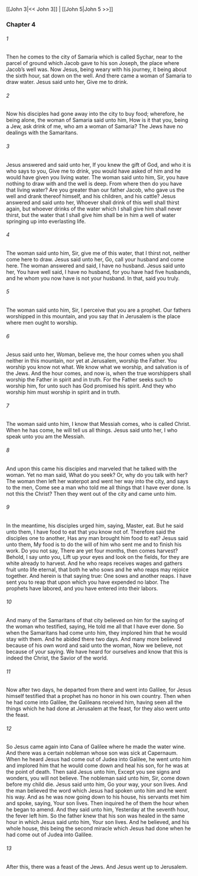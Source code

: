 [[John 3|<< John 3]]  |  [[John 5|John 5 >>]]

### Chapter 4
###### 1
Then he comes to the city of Samaria which is called Sychar, near to the parcel of ground which Jacob gave to his son Joseph, the place where Jacob’s well was. Now Jesus, being weary with his journey, it being about the sixth hour, sat down on the well. And there came a woman of Samaria to draw water. Jesus said unto her, Give me to drink.

###### 2
Now his disciples had gone away into the city to buy food; wherefore, he being alone, the woman of Samaria said unto him, How is it that you, being a Jew, ask drink of me, who am a woman of Samaria? The Jews have no dealings with the Samaritans.

###### 3
Jesus answered and said unto her, If you knew the gift of God, and who it is who says to you, Give me to drink, you would have asked of him and he would have given you living water. The woman said unto him, Sir, you have nothing to draw with and the well is deep. From where then do you have that living water? Are you greater than our father Jacob, who gave us the well and drank thereof himself, and his children, and his cattle? Jesus answered and said unto her, Whoever shall drink of this well shall thirst again, but whoever drinks of the water which I shall give him shall never thirst, but the water that I shall give him shall be in him a well of water springing up into everlasting life.

###### 4
The woman said unto him, Sir, give me of this water, that I thirst not, neither come here to draw. Jesus said unto her, Go, call your husband and come here. The woman answered and said, I have no husband. Jesus said unto her, You have well said, I have no husband, for you have had five husbands, and he whom you now have is not your husband. In that, said you truly.

###### 5
The woman said unto him, Sir, I perceive that you are a prophet. Our fathers worshipped in this mountain, and you say that in Jerusalem is the place where men ought to worship.

###### 6
Jesus said unto her, Woman, believe me, the hour comes when you shall neither in this mountain, nor yet at Jerusalem, worship the Father. You worship you know not what. We know what we worship, and salvation is of the Jews. And the hour comes, and now is, when the true worshippers shall worship the Father in spirit and in truth. For the Father seeks such to worship him, for unto such has God promised his spirit. And they who worship him must worship in spirit and in truth.

###### 7
The woman said unto him, I know that Messiah comes, who is called Christ. When he has come, he will tell us all things. Jesus said unto her, I who speak unto you am the Messiah.

###### 8
And upon this came his disciples and marveled that he talked with the woman. Yet no man said, What do you seek? Or, why do you talk with her? The woman then left her waterpot and went her way into the city, and says to the men, Come see a man who told me all things that I have ever done. Is not this the Christ? Then they went out of the city and came unto him.

###### 9
In the meantime, his disciples urged him, saying, Master, eat. But he said unto them, I have food to eat that you know not of. Therefore said the disciples one to another, Has any man brought him food to eat? Jesus said unto them, My food is to do the will of him who sent me and to finish his work. Do you not say, There are yet four months, then comes harvest? Behold, I say unto you, Lift up your eyes and look on the fields, for they are white already to harvest. And he who reaps receives wages and gathers fruit unto life eternal, that both he who sows and he who reaps may rejoice together. And herein is that saying true: One sows and another reaps. I have sent you to reap that upon which you have expended no labor. The prophets have labored, and you have entered into their labors.

###### 10
And many of the Samaritans of that city believed on him for the saying of the woman who testified, saying, He told me all that I have ever done. So when the Samaritans had come unto him, they implored him that he would stay with them. And he abided there two days. And many more believed because of his own word and said unto the woman, Now we believe, not because of your saying. We have heard for ourselves and know that this is indeed the Christ, the Savior of the world.

###### 11
Now after two days, he departed from there and went into Galilee, for Jesus himself testified that a prophet has no honor in his own country. Then when he had come into Galilee, the Galileans received him, having seen all the things which he had done at Jerusalem at the feast, for they also went unto the feast.

###### 12
So Jesus came again into Cana of Galilee where he made the water wine. And there was a certain nobleman whose son was sick at Capernaum. When he heard Jesus had come out of Judea into Galilee, he went unto him and implored him that he would come down and heal his son, for he was at the point of death. Then said Jesus unto him, Except you see signs and wonders, you will not believe. The nobleman said unto him, Sir, come down before my child die. Jesus said unto him, Go your way, your son lives. And the man believed the word which Jesus had spoken unto him and he went his way. And as he was now going down to his house, his servants met him and spoke, saying, Your son lives. Then inquired he of them the hour when he began to amend. And they said unto him, Yesterday at the seventh hour, the fever left him. So the father knew that his son was healed in the same hour in which Jesus said unto him, Your son lives. And he believed, and his whole house, this being the second miracle which Jesus had done when he had come out of Judea into Galilee.

###### 13
After this, there was a feast of the Jews. And Jesus went up to Jerusalem.